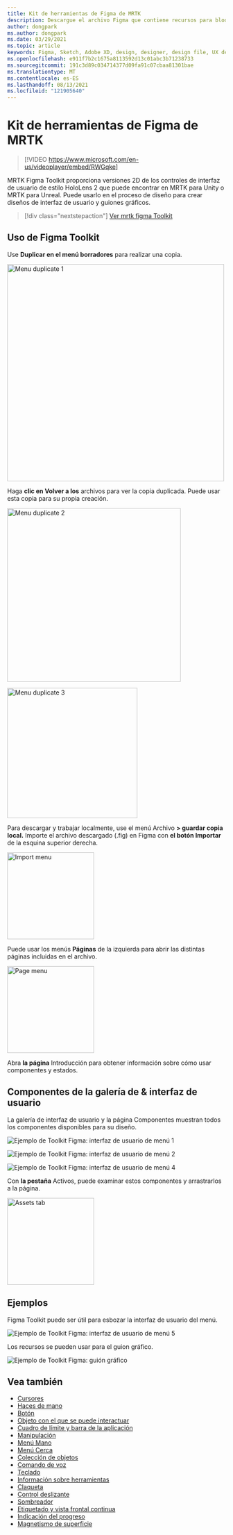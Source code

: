 ```yaml
---
title: Kit de herramientas de Figma de MRTK
description: Descargue el archivo Figma que contiene recursos para bloques de creación de interfaz de usuario comunes.
author: dongpark
ms.author: dongpark
ms.date: 03/29/2021
ms.topic: article
keywords: Figma, Sketch, Adobe XD, design, designer, design file, UX design, HoloLens, MRTK, Mixed Reality Toolkit
ms.openlocfilehash: e911f7b2c1675a8113592d13c01abc3b71238733
ms.sourcegitcommit: 191c3d89c034714377d09fa91c07cbaa81301bae
ms.translationtype: MT
ms.contentlocale: es-ES
ms.lasthandoff: 08/13/2021
ms.locfileid: "121905640"
---
```

# <a name="mrtk-figma-toolkit"></a>Kit de herramientas de Figma de MRTK

> [!VIDEO https://www.microsoft.com/en-us/videoplayer/embed/RWGqke]

MRTK Figma Toolkit proporciona versiones 2D de los controles de interfaz de usuario de estilo HoloLens 2 que puede encontrar en MRTK para Unity o MRTK para Unreal. Puede usarlo en el proceso de diseño para crear diseños de interfaz de usuario y guiones gráficos.

> [!div class="nextstepaction"]
> [Ver mrtk figma Toolkit](https://www.figma.com/file/zeGez3Phuzel9JrU1o20nn/Figma-Toolkit-for-MRTK-HoloLens-Windows-Mixed-Reality?node-id=116%3A4)

## <a name="how-to-use-figma-toolkit"></a>Uso de Figma Toolkit
Use **Duplicar en el menú borradores** para realizar una copia.

<img src="images/UX_Figma_Use1.png" width="500px" alt="Menu duplicate 1"><br>

Haga **clic en Volver a los** archivos para ver la copia duplicada. Puede usar esta copia para su propia creación.

<img src="images/UX_Figma_Use2.png" width="400px" alt="Menu duplicate 2"><br>

<img src="images/UX_Figma_Use3.png" width="300px" alt="Menu duplicate 3"><br>

Para descargar y trabajar localmente, use el menú Archivo **> guardar copia local.** Importe el archivo descargado (.fig) en Figma con **el botón Importar** de la esquina superior derecha.

<img src="images/UX_FigmaToolkit_Import.png" width="200px" alt="Import menu"><br>

Puede usar los menús **Páginas** de la izquierda para abrir las distintas páginas incluidas en el archivo.

<img src="images/UX_FigmaToolkit_PageMenu.png" width="200px" alt="Page menu"><br>

Abra **la página** Introducción para obtener información sobre cómo usar componentes y estados.

## <a name="ui-gallery--components"></a>Componentes de la galería de & interfaz de usuario
La galería de interfaz de usuario y la página Componentes muestran todos los componentes disponibles para su diseño.

![Ejemplo de Toolkit Figma: interfaz de usuario de menú 1](images/UX_FigmaToolkit_Components_Menu1.png)<br>

![Ejemplo de Toolkit Figma: interfaz de usuario de menú 2](images/UX_FigmaToolkit_Components_Menu2.png)<br>


![Ejemplo de Toolkit Figma: interfaz de usuario de menú 4](images/UX_FigmaToolkit_Components_Menu3a.png)<br>

Con **la pestaña** Activos, puede examinar estos componentes y arrastrarlos a la página.

<img src="images/UX_FigmaToolkit_Components_Menu3.png" width="200px" alt="Assets tab"><br>


## <a name="examples"></a>Ejemplos

Figma Toolkit puede ser útil para esbozar la interfaz de usuario del menú. 

![Ejemplo de Toolkit Figma: interfaz de usuario de menú 5](images/UX_FigmaToolkit_Examples_Menu.png)<br>


Los recursos se pueden usar para el guion gráfico.

![Ejemplo de Toolkit Figma: guión gráfico](images/UX_FigmaToolkit_Examples_Storyboarding.png)<br>


## <a name="see-also"></a>Vea también

* [Cursores](cursors.md)
* [Haces de mano](point-and-commit.md)
* [Botón](button.md)
* [Objeto con el que se puede interactuar](interactable-object.md)
* [Cuadro de límite y barra de la aplicación](app-bar-and-bounding-box.md)
* [Manipulación](direct-manipulation.md)
* [Menú Mano](hand-menu.md)
* [Menú Cerca](near-menu.md)
* [Colección de objetos](object-collection.md)
* [Comando de voz](voice-input.md)
* [Teclado](keyboard.md)
* [Información sobre herramientas](tooltip.md)
* [Claqueta](slate.md)
* [Control deslizante](slider.md)
* [Sombreador](shader.md)
* [Etiquetado y vista frontal continua](billboarding-and-tag-along.md)
* [Indicación del progreso](progress.md)
* [Magnetismo de superficie](surface-magnetism.md)
